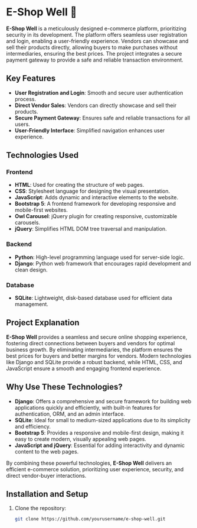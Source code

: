 # E-Shop Well 🛒

**E-Shop Well** is a meticulously designed e-commerce platform, prioritizing security in its development. The platform offers seamless user registration and login, enabling a user-friendly experience. Vendors can showcase and sell their products directly, allowing buyers to make purchases without intermediaries, ensuring the best prices. The project integrates a secure payment gateway to provide a safe and reliable transaction environment.

## Key Features
- **User Registration and Login**: Smooth and secure user authentication process.
- **Direct Vendor Sales**: Vendors can directly showcase and sell their products.
- **Secure Payment Gateway**: Ensures safe and reliable transactions for all users.
- **User-Friendly Interface**: Simplified navigation enhances user experience.

## Technologies Used

### Frontend
- **HTML**: Used for creating the structure of web pages.
- **CSS**: Stylesheet language for designing the visual presentation.
- **JavaScript**: Adds dynamic and interactive elements to the website.
- **Bootstrap 5**: A frontend framework for developing responsive and mobile-first websites.
- **Owl Carousel**: jQuery plugin for creating responsive, customizable carousels.
- **jQuery**: Simplifies HTML DOM tree traversal and manipulation.

### Backend
- **Python**: High-level programming language used for server-side logic.
- **Django**: Python web framework that encourages rapid development and clean design.

### Database
- **SQLite**: Lightweight, disk-based database used for efficient data management.

## Project Explanation

**E-Shop Well** provides a seamless and secure online shopping experience, fostering direct connections between buyers and vendors for optimal business growth. By eliminating intermediaries, the platform ensures the best prices for buyers and better margins for vendors. Modern technologies like Django and SQLite provide a robust backend, while HTML, CSS, and JavaScript ensure a smooth and engaging frontend experience.

## Why Use These Technologies?

- **Django**: Offers a comprehensive and secure framework for building web applications quickly and efficiently, with built-in features for authentication, ORM, and an admin interface.
- **SQLite**: Ideal for small to medium-sized applications due to its simplicity and efficiency.
- **Bootstrap 5**: Provides a responsive and mobile-first design, making it easy to create modern, visually appealing web pages.
- **JavaScript and jQuery**: Essential for adding interactivity and dynamic content to the web pages.

By combining these powerful technologies, **E-Shop Well** delivers an efficient e-commerce solution, prioritizing user experience, security, and direct vendor-buyer interactions.

## Installation and Setup
1. Clone the repository:
   ```bash
   git clone https://github.com/yourusername/e-shop-well.git
